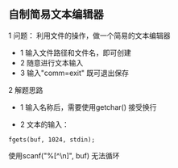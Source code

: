 ## 自制简易文本编辑器

1 问题： 利用文件的操作，做一个简易的文本编辑器

- 1 输入文件路径和文件名，即可创建
- 2 随意进行文本输入
- 3 输入"comm=exit" 既可退出保存 


2 解题思路

- 1 输入名称后，需要使用getchar() 接受换行

- 2 文本的输入：

```
fgets(buf, 1024, stdin);
```

使用scanf("%[^\n]", buf) 无法循环